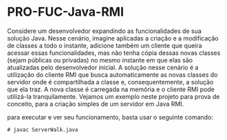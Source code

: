 # PRO-FUC-Java-RMI
Considere um desenvolvedor expandindo as funcionalidades de sua solução Java. Nesse
cenário, imagine aplicadas a criação e a modificação de classes a todo o instante, adicione
também um cliente que queira acessar essas funcionalidades, mas não tenha cópia dessas
novas classes (sejam públicas ou privadas) no mesmo instante em que elas são atualizadas pelo
desenvolvedor inicial.
A solução nesse cenário é a utilização do cliente RMI que busca automaticamente as novas
classes do servidor onde é compartilhada a classe e, consequentemente, a solução que ela traz.
A nova classe é carregada na memória e o cliente RMI pode utilizá-la tranquilamente.
Vejamos um exemplo neste projeto para prova de conceito, para a criação simples de um servidor em Java RMI.

para executar e ver seu funcionamento, basta usar o seguinte comando:
    
    # javac ServerWalk.java
